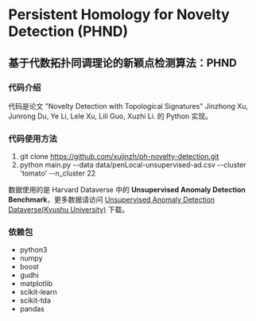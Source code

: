 # Persistent Homology for Novelty Detection (PHND)

## 基于代数拓扑同调理论的新颖点检测算法：PHND

### 代码介绍

代码是论文 "Novelty Detection with Topological Signatures" Jinzhong Xu, Junrong Du, Ye Li, Lele Xu, Lili Guo, Xuzhi Li. 的 Python 实现。

### 代码使用方法

1. git clone https://github.com/xujinzh/ph-novelty-detection.git
2. python main.py --data data/penLocal-unsupervised-ad.csv --cluster 'tomato' --n_cluster 22

数据使用的是 Harvard Dataverse 中的 **Unsupervised Anomaly Detection Benchmark**，更多数据请访问 [Unsupervised Anomaly Detection Dataverse(Kyushu University)](https://dataverse.harvard.edu/dataset.xhtml?persistentId=doi:10.7910/DVN/OPQMVF) 下载。

### 依赖包

- python3
- numpy
- boost
- gudhi
- matplotlib
- scikit-learn
- scikit-tda
- pandas